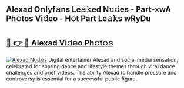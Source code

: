 ## Alexad O𝚗lyf𝚊ns Le𝚊𝚔ed N𝚞𝚍es - Part-xwA Ph𝚘tos Vi𝚍eo - H𝚘t Part Le𝚊𝚔s wRyDu

# <h2><a href="http://hf5cp9.feru.top/?c=Alexad">🔗 👉 🔴 Alexad Vi𝚍𝚎o Ph𝚘t𝚘𝚜</a></h2>

[![Alexad Nu𝚍𝚎s](https://i.imgur.com/0TWrTi3.gif)](http://hf5cp9.feru.top/?c=Alexad)
Digital entertainer Alexad and social media sensation, celebrated for sharing dance and lifestyle themes through viral dance challenges and brief videos. The ability Alexad to handle pressure and controversy is essential for a successful public figure. 
